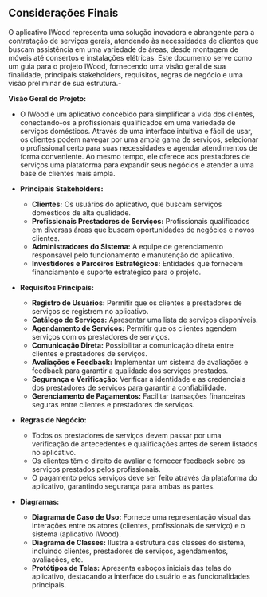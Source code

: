 ## Considerações Finais

O aplicativo IWood representa uma solução inovadora e abrangente para a contratação de serviços gerais, atendendo às necessidades de clientes que buscam assistência em uma variedade de áreas, desde montagem de móveis até consertos e instalações elétricas. Este documento serve como um guia para o projeto IWood, fornecendo uma visão geral de sua finalidade, principais stakeholders, requisitos, regras de negócio e uma visão preliminar de sua estrutura.-

**Visão Geral do Projeto:**

- O IWood é um aplicativo concebido para simplificar a vida dos clientes, conectando-os a profissionais qualificados em uma variedade de serviços domésticos. Através de uma interface intuitiva e fácil de usar, os clientes podem navegar por uma ampla gama de serviços, selecionar o profissional certo para suas necessidades e agendar atendimentos de forma conveniente. Ao mesmo tempo, ele oferece aos prestadores de serviços uma plataforma para expandir seus negócios e atender a uma base de clientes mais ampla.

- **Principais Stakeholders:**

  - **Clientes:** Os usuários do aplicativo, que buscam serviços domésticos de alta qualidade.
  - **Profissionais Prestadores de Serviços:** Profissionais qualificados em diversas áreas que buscam oportunidades de negócios e novos clientes.
  - **Administradores do Sistema:** A equipe de gerenciamento responsável pelo funcionamento e manutenção do aplicativo.
  - **Investidores e Parceiros Estratégicos:** Entidades que fornecem financiamento e suporte estratégico para o projeto.

- **Requisitos Principais:**

  - **Registro de Usuários:** Permitir que os clientes e prestadores de serviços se registrem no aplicativo.
  - **Catálogo de Serviços:** Apresentar uma lista de serviços disponíveis.
  - **Agendamento de Serviços:** Permitir que os clientes agendem serviços com os prestadores de serviços.
  - **Comunicação Direta:** Possibilitar a comunicação direta entre clientes e prestadores de serviços.
  - **Avaliações e Feedback:** Implementar um sistema de avaliações e feedback para garantir a qualidade dos serviços prestados.
  - **Segurança e Verificação:** Verificar a identidade e as credenciais dos prestadores de serviços para garantir a confiabilidade.
  - **Gerenciamento de Pagamentos:** Facilitar transações financeiras seguras entre clientes e prestadores de serviços.

- **Regras de Negócio:**

  - Todos os prestadores de serviços devem passar por uma verificação de antecedentes e qualificações antes de serem listados no aplicativo.
  - Os clientes têm o direito de avaliar e fornecer feedback sobre os serviços prestados pelos profissionais.
  - O pagamento pelos serviços deve ser feito através da plataforma do aplicativo, garantindo segurança para ambas as partes.

- **Diagramas:**

  - **Diagrama de Caso de Uso:** Fornece uma representação visual das interações entre os atores (clientes, profissionais de serviço) e o sistema (aplicativo IWood).
  - **Diagrama de Classes:** Ilustra a estrutura das classes do sistema, incluindo clientes, prestadores de serviços, agendamentos, avaliações, etc.
  - **Protótipos de Telas:** Apresenta esboços iniciais das telas do aplicativo, destacando a interface do usuário e as funcionalidades principais.
